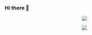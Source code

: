 ### Hi there 👋

<p align="center">  
  <img src="https://github-readme-stats.vercel.app/api/top-langs/?username=hasnainch5&&theme=dark&layout=compact">
</p>
<p align="center">  
  <img src="https://github-readme-stats.vercel.app/api?username=hasnainch5&show_icons=true&count_private=true&include_all_commits=true&theme=dark">
</p>
